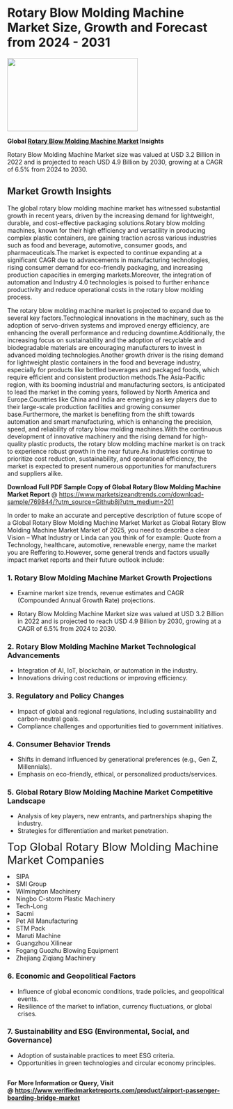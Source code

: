 <H1>Rotary Blow Molding Machine Market Size, Growth and Forecast from 2024 - 2031</H1><img class="aligncenter size-medium wp-image-584254" src="https://thirdeyenews.in/wp-content/uploads/2024/09/Global-Market-Research-300x168.jpeg" alt="" width="300" height="168" /><p><strong>Global&nbsp;<a href="https://www.marketsizeandtrends.com/download-sample/769844/?utm_source=Github8j?utm_medium=201">Rotary Blow Molding Machine Market</a> Insights</strong></p><p>Rotary Blow Molding Machine Market size was valued at USD 3.2 Billion in 2022 and is projected to reach USD 4.9 Billion by 2030, growing at a CAGR of 6.5% from 2024 to 2030.</p><p><h2>Market Growth Insights</h2> <p>The global rotary blow molding machine market has witnessed substantial growth in recent years, driven by the increasing demand for lightweight, durable, and cost-effective packaging solutions.Rotary blow molding machines, known for their high efficiency and versatility in producing complex plastic containers, are gaining traction across various industries such as food and beverage, automotive, consumer goods, and pharmaceuticals.The market is expected to continue expanding at a significant CAGR due to advancements in manufacturing technologies, rising consumer demand for eco-friendly packaging, and increasing production capacities in emerging markets.Moreover, the integration of automation and Industry 4.0 technologies is poised to further enhance productivity and reduce operational costs in the rotary blow molding process.</p> <p>The rotary blow molding machine market is projected to expand due to several key factors.Technological innovations in the machinery, such as the adoption of servo-driven systems and improved energy efficiency, are enhancing the overall performance and reducing downtime.Additionally, the increasing focus on sustainability and the adoption of recyclable and biodegradable materials are encouraging manufacturers to invest in advanced molding technologies.Another growth driver is the rising demand for lightweight plastic containers in the food and beverage industry, especially for products like bottled beverages and packaged foods, which require efficient and consistent production methods.The Asia-Pacific region, with its booming industrial and manufacturing sectors, is anticipated to lead the market in the coming years, followed by North America and Europe.Countries like China and India are emerging as key players due to their large-scale production facilities and growing consumer base.Furthermore, the market is benefiting from the shift towards automation and smart manufacturing, which is enhancing the precision, speed, and reliability of rotary blow molding machines.With the continuous development of innovative machinery and the rising demand for high-quality plastic products, the rotary blow molding machine market is on track to experience robust growth in the near future.As industries continue to prioritize cost reduction, sustainability, and operational efficiency, the market is expected to present numerous opportunities for manufacturers and suppliers alike.</p> <p><span class=""><strong>Download Full PDF Sample Copy of Global Rotary Blow Molding Machine Market Report</strong> @ <a href="https://www.marketsizeandtrends.com/download-sample/769844/?utm_source=Github8j?utm_medium=201" target="_blank">https://www.marketsizeandtrends.com/download-sample/769844/?utm_source=Github8j?utm_medium=201</a></span></p><p>In order to make an accurate and perceptive description of future scope of a Global&nbsp;Rotary Blow Molding Machine Market Market as Global&nbsp;Rotary Blow Molding Machine Market Market of 2025, you need to describe a clear Vision &ndash; What Industry or Linda can you think of for example: Quote from a Technology, healthcare, automotive, renewable energy, name the market you are Reffering to.However, some general trends and factors usually impact market reports and their future outlook include:</p><h3>1.&nbsp;<strong>Rotary Blow Molding Machine Market Growth Projections</strong></h3><ul><li>Examine market size trends, revenue estimates and CAGR (Compounded Annual Growth Rate) projections.</li><li><p>Rotary Blow Molding Machine Market size was valued at USD 3.2 Billion in 2022 and is projected to reach USD 4.9 Billion by 2030, growing at a CAGR of 6.5% from 2024 to 2030.</p></li></ul><h3>2.&nbsp;<strong>Rotary Blow Molding Machine Market Technological Advancements</strong></h3><ul><li>Integration of AI, IoT, blockchain, or automation in the industry.</li><li>Innovations driving cost reductions or improving efficiency.</li></ul><h3>3.&nbsp;<strong>Regulatory and Policy Changes</strong></h3><ul><li>Impact of global and regional regulations, including sustainability and carbon-neutral goals.</li><li>Compliance challenges and opportunities tied to government initiatives.</li></ul><h3>4.&nbsp;<strong>Consumer Behavior Trends</strong></h3><ul><li>Shifts in demand influenced by generational preferences (e.g., Gen Z, Millennials).</li><li>Emphasis on eco-friendly, ethical, or personalized products/services.</li></ul><h3>5.&nbsp;<strong>Global Rotary Blow Molding Machine Market Competitive Landscape</strong></h3><ul><li>Analysis of key players, new entrants, and partnerships shaping the industry.</li><li>Strategies for differentiation and market penetration.</li></ul><p data-pm-slice="1 1 []"><span style="color: inherit; font-family: inherit; font-size: 25px;">Top Global Rotary Blow Molding Machine Market Companies</span></p><div class="" data-test-id=""><p><li>SIPA</li><li> SMI Group</li><li> Wilmington Machinery</li><li> Ningbo C-storm Plastic Machinery</li><li> Tech-Long</li><li> Sacmi</li><li> Pet All Manufacturing</li><li> STM Pack</li><li> Maruti Machine</li><li> Guangzhou Xilinear</li><li> Fogang Guozhu Blowing Equipment</li><li> Zhejiang Ziqiang Machinery</li></p></div><h3>6.&nbsp;<strong>Economic and Geopolitical Factors</strong></h3><ul><li>Influence of global economic conditions, trade policies, and geopolitical events.</li><li>Resilience of the market to inflation, currency fluctuations, or global crises.</li></ul><h3>7.&nbsp;<strong>Sustainability and ESG (Environmental, Social, and Governance)</strong></h3><ul><li>Adoption of sustainable practices to meet ESG criteria.</li><li>Opportunities in green technologies and circular economy principles.</li></ul><h2><strong style="font-size: 14px;">For More Information or Query, Visit @&nbsp;</strong><a style="background-color: #ffffff; font-size: 14px;" href="https://www.marketsizeandtrends.com/report/rotary-blow-molding-machine-market/" target="_blank">https://www.verifiedmarketreports.com/product/airport-passenger-boarding-bridge-market</a></h2>